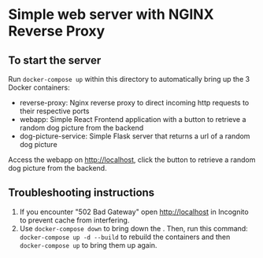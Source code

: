 # Simple web server with NGINX Reverse Proxy 

## To start the server
Run `docker-compose up` within this directory to automatically bring up the 3 Docker containers:
- reverse-proxy: Nginx reverse proxy to direct incoming http requests to their respective ports
- webapp: Simple React Frontend application with a button to retrieve a random dog picture from the backend
- dog-picture-service: Simple Flask server that returns a url of a random dog picture

Access the webapp on <http://localhost>, click the button to retrieve a random dog picture from the backend.

## Troubleshooting instructions
1. If you encounter "502 Bad Gateway" open <http://localhost> in Incognito to prevent cache from interfering.
3. Use `docker-compose down` to bring down the . Then, run this command: `docker-compose up -d --build` to rebuild the containers and then `docker-compose up` to bring them up again.
